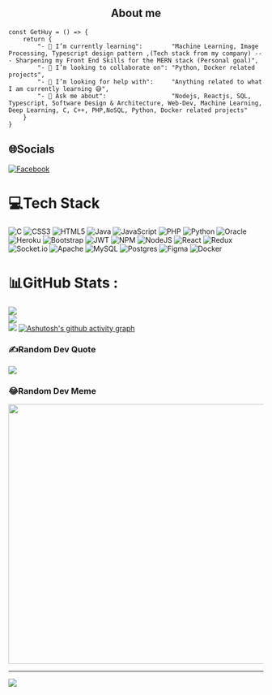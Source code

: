 

<h2 align="center">About me</h2>

```
const GetHuy = () => {
	return {
		"- 🌱 I’m currently learning":        "Machine Learning, Image Processing, Typescript design pattern ,(Tech stack from my company) --- Sharpening my Front End Skills for the MERN stack (Personal goal)",
		"- 👯 I’m looking to collaborate on": "Python, Docker related projects",
		"- 🤔 I’m looking for help with":     "Anything related to what I am currently learning 😅",
		"- 💬 Ask me about":                  "Nodejs, Reactjs, SQL, Typescript, Software Design & Architecture, Web-Dev, Machine Learning, Deep Learning, C, C++, PHP,NoSQL, Python, Docker related projects"
	}
}
```


## 🌐Socials
[![Facebook](https://img.shields.io/badge/Facebook-%231877F2.svg?logo=Facebook&logoColor=white)](https://facebook.com/nguyenthanhhuy2802) 

# 💻Tech Stack
![C](https://img.shields.io/badge/c-%2300599C.svg?style=for-the-badge&logo=c&logoColor=white) ![CSS3](https://img.shields.io/badge/css3-%231572B6.svg?style=for-the-badge&logo=css3&logoColor=white) ![HTML5](https://img.shields.io/badge/html5-%23E34F26.svg?style=for-the-badge&logo=html5&logoColor=white) ![Java](https://img.shields.io/badge/java-%23ED8B00.svg?style=for-the-badge&logo=java&logoColor=white) ![JavaScript](https://img.shields.io/badge/javascript-%23323330.svg?style=for-the-badge&logo=javascript&logoColor=%23F7DF1E) ![PHP](https://img.shields.io/badge/php-%23777BB4.svg?style=for-the-badge&logo=php&logoColor=white) ![Python](https://img.shields.io/badge/python-3670A0?style=for-the-badge&logo=python&logoColor=ffdd54) ![Oracle](https://img.shields.io/badge/Oracle-F80000?style=for-the-badge&logo=oracle&logoColor=white) ![Heroku](https://img.shields.io/badge/heroku-%23430098.svg?style=for-the-badge&logo=heroku&logoColor=white) ![Bootstrap](https://img.shields.io/badge/bootstrap-%23563D7C.svg?style=for-the-badge&logo=bootstrap&logoColor=white) ![JWT](https://img.shields.io/badge/JWT-black?style=for-the-badge&logo=JSON%20web%20tokens) ![NPM](https://img.shields.io/badge/NPM-%23000000.svg?style=for-the-badge&logo=npm&logoColor=white) ![NodeJS](https://img.shields.io/badge/node.js-6DA55F?style=for-the-badge&logo=node.js&logoColor=white) ![React](https://img.shields.io/badge/react-%2320232a.svg?style=for-the-badge&logo=react&logoColor=%2361DAFB) ![Redux](https://img.shields.io/badge/redux-%23593d88.svg?style=for-the-badge&logo=redux&logoColor=white) ![Socket.io](https://img.shields.io/badge/Socket.io-black?style=for-the-badge&logo=socket.io&badgeColor=010101) ![Apache](https://img.shields.io/badge/apache-%23D42029.svg?style=for-the-badge&logo=apache&logoColor=white) ![MySQL](https://img.shields.io/badge/mysql-%2300f.svg?style=for-the-badge&logo=mysql&logoColor=white) ![Postgres](https://img.shields.io/badge/postgres-%23316192.svg?style=for-the-badge&logo=postgresql&logoColor=white) 	![Figma](https://img.shields.io/badge/figma-%23F24E1E.svg?style=for-the-badge&logo=figma&logoColor=white) ![Docker](https://img.shields.io/badge/docker-%230db7ed.svg?style=for-the-badge&logo=docker&logoColor=white)
# 📊GitHub Stats :
![](https://github-readme-stats.vercel.app/api?username=adjustmode1&theme=radical&hide_border=false&include_all_commits=false&count_private=false)<br/>
![](https://github-readme-streak-stats.herokuapp.com/?user=adjustmode1&theme=radical&hide_border=false)<br/>
![](https://github-readme-stats.vercel.app/api/top-langs/?username=adjustmode1&theme=radical&hide_border=false&include_all_commits=false&count_private=false&layout=compact)
[![Ashutosh's github activity graph](https://github-readme-activity-graph.vercel.app/graph?username=adjustmode1&bg_color=000000&color=fcfcfc&line=047111&point=c2bcbc&area=true&hide_border=true)](https://github.com/ashutosh00710/github-readme-activity-graph)
### ✍️Random Dev Quote
![](https://quotes-github-readme.vercel.app/api?type=horizontal&theme=radical)

### 😂Random Dev Meme
<img src="https://random-memer.herokuapp.com/" width="512px"/>

---
[![](https://visitcount.itsvg.in/api?id=adjustmode1&icon=0&color=0)](https://visitcount.itsvg.in)

